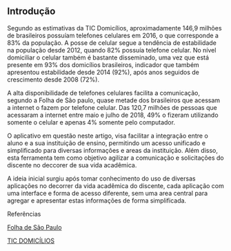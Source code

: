 
## Introdução
Segundo as estimativas da TIC Domicílios, aproximadamente 146,9 milhões de brasileiros
possuíam telefones celulares em 2016, o que corresponde a 83% da população. A posse de
celular segue a tendência de estabilidade na população desde 2012, quando 82% possuía
telefone celular. No nível domiciliar o celular também é bastante disseminado, uma vez
que está presente em 93% dos domicílios brasileiros, indicador que também apresentou
estabilidade desde 2014 (92%), após anos seguidos de crescimento desde 2008 (72%).

A alta disponibilidade de telefones celulares facilita a comunicação, segundo 
a Folha de São paulo, quase metade dos brasileiros que acessam a internet 
o fazem por telefone celular. Das 120,7 milhões de pessoas que acessaram a internet 
entre maio e julho de 2018, 49% o fizeram utilizando somente o celular e 
apenas 4% somente pelo computador.

O aplicativo em questão neste artigo, visa facilitar a integração entre o 
aluno e a sua instituição de ensino, permitindo um acesso unificado e simplificado 
para diversas informações e areas da instituição. Além disso, esta ferramenta tem 
como objetivo agilizar a comunicação e solicitações do discente no deccorer de 
sua vida acadêmica.

A ideia inicial surgiu após tomar conhecimento do uso de diversas aplicações 
no decorrer da vida acadêmica do discente, cada aplicação com uma interface e 
forma de acesso diferente, sem uma area central para agregar e apresentar estas
informações de forma simplificada.  


Referências

[Folha de São Paulo](https://www1.folha.uol.com.br/tec/2018/07/celular-e-mais-utilizado-do-que-computador-para-acessar-internet-no-brasil.shtml)

[TIC DOMICÍLIOS](https://www.cetic.br/media/docs/publicacoes/2/TIC_DOM_2016_LivroEletronico.pdf)
